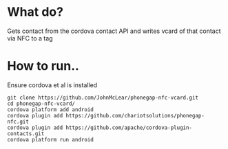 # What do?
Gets contact from the cordova contact API and writes vcard of that contact via NFC to a tag

# How to run..
Ensure cordova et al is installed
```
git clone https://github.com/JohnMcLear/phonegap-nfc-vcard.git
cd phonegap-nfc-vcard/
cordova platform add android
cordova plugin add https://github.com/chariotsolutions/phonegap-nfc.git
cordova plugin add https://github.com/apache/cordova-plugin-contacts.git
cordova platform run android
```
